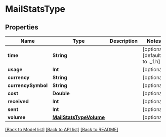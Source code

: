 # MailStatsType

## Properties
Name | Type | Description | Notes
------------ | ------------- | ------------- | -------------
**time** | **String** |  | [optional] [default to ._1h]
**usage** | **Int** |  | [optional] 
**currency** | **String** |  | [optional] 
**currencySymbol** | **String** |  | [optional] 
**cost** | **Double** |  | [optional] 
**received** | **Int** |  | [optional] 
**sent** | **Int** |  | [optional] 
**volume** | [**MailStatsTypeVolume**](MailStatsTypeVolume.md) |  | [optional] 

[[Back to Model list]](../README.md#documentation-for-models) [[Back to API list]](../README.md#documentation-for-api-endpoints) [[Back to README]](../README.md)


